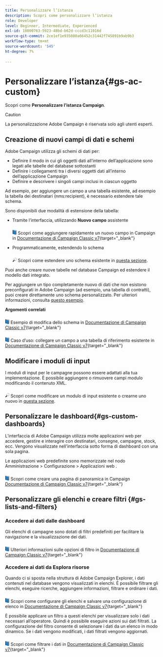 ```yaml
---
title: Personalizzare l’istanza
description: Scopri come personalizzare l’istanza
role: Developer
level: Beginner, Intermediate, Experienced
exl-id: 18000763-5923-48bd-b62d-cccd3c11016d
source-git-commit: 2ce1ef1e935080a66452c31442f745891b9ab9b3
workflow-type: tm+mt
source-wordcount: '545'
ht-degree: 7%

---
```


# Personalizzare l’istanza{#gs-ac-custom}

Scopri come **Personalizzare l’istanza Campaign**.

>[!CAUTION]
>
>La personalizzazione Adobe Campaign è riservata solo agli utenti esperti.

## Creazione di nuovi campi di dati e schemi

Adobe Campaign utilizza gli schemi di dati per:

* Definire il modo in cui gli oggetti dati all’interno dell’applicazione sono legati alle tabelle del database sottostanti
* Definire i collegamenti tra i diversi oggetti dati all’interno dell’applicazione Campaign
* Definire e descrivere i singoli campi inclusi in ciascun oggetto

Ad esempio, per aggiungere un campo a una tabella esistente, ad esempio la tabella dei destinatari (nms:recipient), è necessario estendere tale schema.

Sono disponibili due modalità di estensione della tabella:

* Tramite l’interfaccia, utilizzando **Nuovo campo** assistente

   ![](../assets/do-not-localize/book.png) Scopri come aggiungere rapidamente un nuovo campo in Campaign in [Documentazione di Campaign Classic v7](https://experienceleague.adobe.com/docs/campaign-classic/using/configuring-campaign-classic/editing-schemas/new-field-wizard.html?lang=en#configuring-campaign-classic){target="_blank"}

* Programmaticamente, estendendo lo schema

   ![](../assets/do-not-localize/glass.png) Scopri come estendere uno schema esistente in [questa sezione](../dev/extend-schema.md).


Puoi anche creare nuove tabelle nel database Campaign ed estendere il modello dati integrato.

Per aggiungere un tipo completamente nuovo di dati che non esistono preconfigurati in Adobe Campaign (ad esempio, una tabella di contratti), puoi creare direttamente uno schema personalizzato. Per ulteriori informazioni, consulta [questo esempio](../dev/create-schema.md#example--creating-a-contract-table).

**Argomenti correlati**

![](../assets/do-not-localize/book.png) Esempio di modifica dello schema in [Documentazione di Campaign Classic v7](https://experienceleague.adobe.com/docs/campaign-classic/using/configuring-campaign-classic/editing-schemas/examples-of-schemas-edition.html?lang=en#configuring-campaign-classic){target="_blank"}

![](../assets/do-not-localize/book.png) Caso d’uso: collegare un campo a una tabella di riferimento esistente in [Documentazione di Campaign Classic v7](https://experienceleague.adobe.com/docs/campaign-classic/using/configuring-campaign-classic/editing-schemas/examples-of-schemas-edition.html?lang=en#uc-link){target="_blank"}


## Modificare i moduli di input

I moduli di input per le campagne possono essere adattati alla tua implementazione. È possibile aggiungere o rimuovere campi modulo modificando il contenuto XML.

![](../assets/do-not-localize/glass.png) Scopri come modificare un modulo di input esistente o crearne uno nuovo in [questa sezione](../dev/forms.md).

## Personalizzare le dashboard{#gs-custom-dashboards}

L’interfaccia di Adobe Campaign utilizza molte applicazioni web per accedere, gestire e interagire con destinatari, consegne, campagne, stock, ecc. Vengono visualizzate nell’interfaccia sotto forma di dashboard con una sola pagina.

Le applicazioni web predefinite sono memorizzate nel nodo Amministrazione > Configurazione > Applicazioni web .

![](../assets/do-not-localize/book.png) Scopri come creare una pagina di panoramica in Campaign [Documentazione di Campaign Classic v7](https://experienceleague.adobe.com/docs/campaign-classic/using/designing-content/web-applications/use-cases--creating-overviews.html?lang=en#creating-a-single-page-web-application){target="_blank"}


## Personalizzare gli elenchi e creare filtri {#gs-lists-and-filters}

### Accedere ai dati dalle dashboard

Gli elenchi di campagne sono dotati di filtri predefiniti per facilitare la navigazione e la visualizzazione dei dati.

![](../assets/do-not-localize/book.png) Ulteriori informazioni sulle opzioni di filtro in [Documentazione di Campaign Classic v7](https://experienceleague.adobe.com/docs/campaign-classic/using/getting-started/filtering-data/filtering-options.html?lang=en#about-filtering){target="_blank"}


### Accedere ai dati da Esplora risorse

Quando ci si sposta nella struttura di Adobe Campaign Explorer, i dati contenuti nel database vengono visualizzati in elenchi. È possibile filtrare gli elenchi, eseguire ricerche, aggiungere informazioni, filtrare e ordinare i dati.

![](../assets/do-not-localize/book.png) Scopri come configurare gli elenchi e salvare una configurazione di elenco in [Documentazione di Campaign Classic v7](https://experienceleague.adobe.com/docs/campaign-classic/using/getting-started/starting-with-adobe-campaign/campaign-workspace/adobe-campaign-ui-lists.html?lang=en#getting-started){target="_blank"}


È possibile applicare un filtro a questi elenchi per visualizzare solo i dati necessari all’operatore. Quindi è possibile eseguire azioni sui dati filtrati. La configurazione del filtro consente di selezionare i dati da un elenco in modo dinamico. Se i dati vengono modificati, i dati filtrati vengono aggiornati.

![](../assets/do-not-localize/book.png) Scopri come filtrare i dati in [Documentazione di Campaign Classic v7](https://experienceleague.adobe.com/docs/campaign-classic/using/getting-started/filtering-data/creating-filters.html?lang=en#typology-of-available-filters){target="_blank"}
